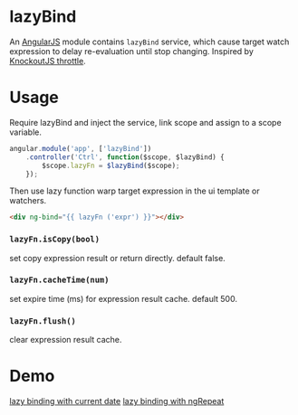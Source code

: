 
lazyBind
========

An [AngularJS](https://github.com/angular/angular.js) module contains `lazyBind` service,
which cause target watch expression to delay re-evaluation until stop changing.
Inspired by [KnockoutJS throttle](http://knockoutjs.com/documentation/throttle-extender.html).


Usage
=====

Require lazyBind and inject the service, link scope and assign to a scope variable.

```javascript
angular.module('app', ['lazyBind'])
    .controller('Ctrl', function($scope, $lazyBind) {
        $scope.lazyFn = $lazyBind($scope);
    });
```

Then use lazy function warp target expression in the ui template or watchers.

```html
<div ng-bind="{{ lazyFn ('expr') }}"></div>
```


### `lazyFn.isCopy(bool)`
set copy expression result or return directly.
default false.


### `lazyFn.cacheTime(num)`
set expire time (ms) for expression result cache.
default 500.


### `lazyFn.flush()`
clear expression result cache.


Demo
====

[lazy binding with current date](http://jsbin.com/ayewok/2/edit)
[lazy binding with ngRepeat](http://jsbin.com/eguyap/2/edit)


